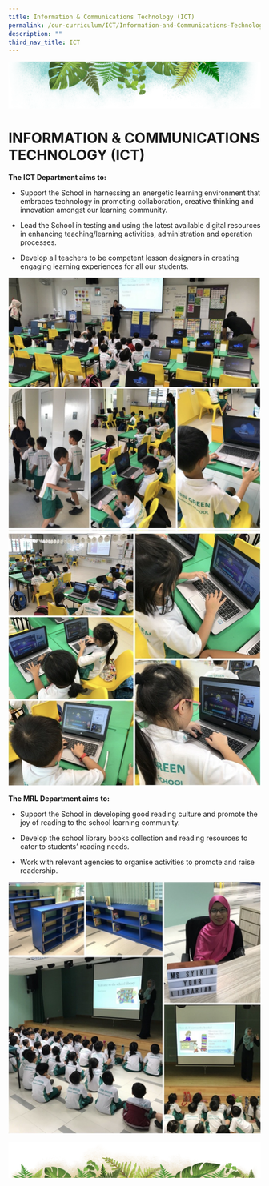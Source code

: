 ```yaml
---
title: Information & Communications Technology (ICT)
permalink: /our-curriculum/ICT/Information-and-Communications-Technology-ICT/
description: ""
third_nav_title: ICT
---
```

![](/images/Banner.png)

# INFORMATION & COMMUNICATIONS TECHNOLOGY (ICT)

<b>The ICT Department aims to:</b>   

*   Support the School in harnessing an energetic learning environment that embraces technology in promoting collaboration, creative thinking and innovation amongst our learning community.   
    
*   Lead the School in testing and using the latest available digital resources in enhancing teaching/learning activities, administration and operation processes.   
    
*   Develop all teachers to be competent lesson designers in creating engaging learning experiences for all our students.

![](/images/ICT1.png)
![](/images/ICT.png)

**The MRL Department aims to:**     

*   Support the School in developing good reading culture and promote the joy of reading to the school learning community.   
    
*   Develop the school library books collection and reading resources to cater to students’ reading needs.   
    
*   Work with relevant agencies to organise activities to promote and raise readership.

![](/images/ICT3.png)

![](/images/bg-bottom.png)